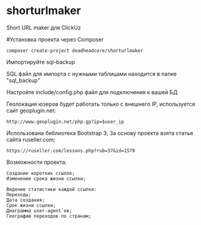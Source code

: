 # shorturlmaker

Short URL maker для ClickUz

#Установка проекта через Composer
```
composer create-project deadheadcore/shorturlmaker
```
Импортируйте sql-backup

SQL файл для импорта с нужными таблицами находится в папке "sql_backup" 

Настройте include/config.php файл для подключения к вашей БД

Геолокация юзеров будет работать только с внешнего IP, используется сайт geoplugin.net:
```
http://www.geoplugin.net/php.gp?ip=$user_ip
```

Использована библиотека Bootstrap 3;
За основу проекта взята статья сайта ruseller.com;
```
https://ruseller.com/lessons.php?rub=37&id=1579
```

Возможности проекта:

    Создание коротких ссылок;
    Изменение срока жизни ссылки;
    
    Ведение статистики каждой ссылки:
    Переходы;
    Дата создания;
    Срок жизни ссылки;
    Диаграмма user-agent`ов;
    Географию переходов по странам;